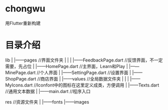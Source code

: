 # chongwu

用Flutter重新构建

# 目录介绍

lib
|
|——pages         //界面文件夹
|   |
|   |——FeedbackPage.dart    //反馈界面，不一定需要，先占位
|   |——HomePage.dart        //主界面，Learn和Play
|   |——MinePage.dart        //个人界面
|   |——SettingPage.dart     //设置界面
|   |——ShopPage.dart        //商店界面
|
|——values       //全局数据文件夹
|   |
|   |——MyIcons.dart         //Iconfont中的图标在这里定义成类，方便调用
|   |——Texts.dart           //通用文本数据
|
|——main.dart    //程序入口


res             //资源文件夹
|
|——fonts
|——images
